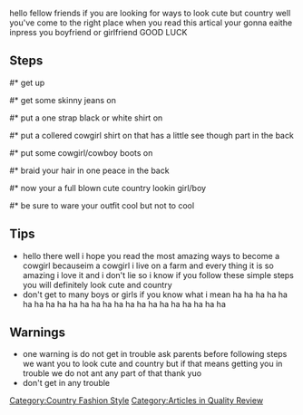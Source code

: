 hello fellow friends if you are looking for ways to look cute but
country well you've come to the right place when you read this artical
your gonna eaithe inpress you boyfriend or girlfriend GOOD LUCK

## Steps

#\* get up

#\* get some skinny jeans on

#\* put a one strap black or white shirt on

#\* put a collered cowgirl shirt on that has a little see though part in
the back

#\* put some cowgirl/cowboy boots on

#\* braid your hair in one peace in the back

#\* now your a full blown cute country lookin girl/boy

#\* be sure to ware your outfit cool but not to cool

## Tips

-   hello there well i hope you read the most amazing ways to become a
    cowgirl becauseim a cowgirl i live on a farm and every thing it is
    so amazing i love it and i don't lie so i know if you follow these
    simple steps you will definitely look cute and country
-   don't get to many boys or girls if you know what i mean ha ha ha ha
    ha ha ha ha ha ha ha ha ha ha ha ha ha ha ha ha ha ha ha

## Warnings

-   one warning is do not get in trouble ask parents before following
    steps we want you to look cute and country but if that means getting
    you in trouble we do not ant any part of that thank yuo
-   don't get in any trouble

[Category:Country Fashion
Style](Category:Country_Fashion_Style "wikilink") [Category:Articles in
Quality Review](Category:Articles_in_Quality_Review "wikilink")
